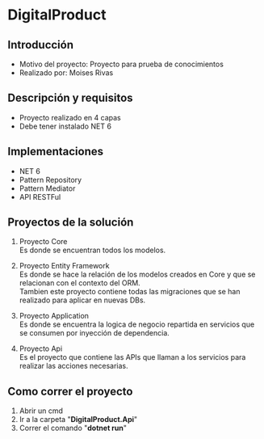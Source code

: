 # **DigitalProduct**
## Introducción

- Motivo del proyecto: Proyecto para prueba de conocimientos
- Realizado por: Moises Rivas

## Descripción y requisitos
- Proyecto realizado en 4 capas
- Debe tener instalado NET 6

## Implementaciones
- NET 6
- Pattern Repository
- Pattern Mediator
- API RESTFul

## Proyectos de la solución
1) Proyecto Core\
Es donde se encuentran todos los modelos.

2) Proyecto Entity Framework\
Es donde se hace la relación de los modelos creados en Core y que se relacionan con el contexto del ORM.\
Tambien este proyecto contiene todas las migraciones que se han realizado para aplicar en nuevas DBs.

3) Proyecto Application\
Es donde se encuentra la logica de negocio repartida en servicios que se consumen por inyección de dependencia.

4) Proyecto Api\
Es el proyecto que contiene las APIs que llaman a los servicios para realizar las acciones necesarias.

## Como correr el proyecto

1) Abrir un cmd
2) Ir a la carpeta "**DigitalProduct.Api**"
3) Correr el comando "**dotnet run**"
